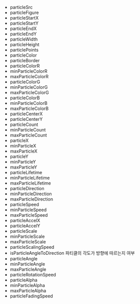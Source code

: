 - particleSrc
- particleFigure
- particleStartX
- particleStartY
- particleEndX
- particleEndY
- particleWidth
- particleHeight
- particlePoints
- particleColor
- particleBorder
- particleColorR
- minParticleColorR
- maxParticleColorR
- particleColorG
- minParticleColorG
- maxParticleColorG
- particleColorB
- minParticleColorB
- maxParticleColorB
- particleCenterX
- particleCenterY
- particleCount
- minParticleCount
- maxParticleCount
- particleX
- minParticleX
- maxParticleX
- particleY
- minParticleY
- maxParticleY
- particleLifetime
- minParticleLifetime
- maxParticleLifetime
- particleDirection
- minParticleDirection
- maxParticleDirection
- particleSpeed
- minParticleSpeed
- maxParticleSpeed
- particleAccelX
- particleAccelY
- particleScale
- minParticleScale
- maxParticleScale
- particleScalingSpeed
- isParticleAngleToDirection	파티클의 각도가 방향에 따르는지 여부
- particleAngle
- minParticleAngle
- maxParticleAngle
- particleRotationSpeed
- particleAlpha
- minParticleAlpha
- maxParticleAlpha
- particleFadingSpeed